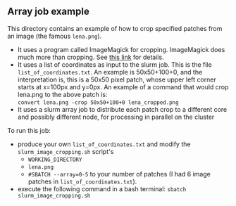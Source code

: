 ## Array job example

This directory contains an example of how to crop specified patches from an image (the famous `lena.png`). 

- It uses a program called ImageMagick for cropping. ImageMagick does much more than cropping. See [this link](https://www.imagemagick.org/) for details. 
- It uses a list of coordinates as input to the slurm job. This is the file `list_of_coordinates.txt`. An example is 50x50+100+0, and the interpretation is, this is a 50x50 pixel patch, whose upper left corner starts at x=100px and y=0px. An example of a command that would crop lena.png to the above patch is:  
```convert lena.png -crop 50x50+100+0 lena_cropped.png```
- It uses a slurm array job to distribute each patch crop to a different core and possibly different node, for processing in parallel on the cluster

To run this job:

- produce your own `list_of_coordinates.txt` and modify the `slurm_image_cropping.sh` script's 
    + `WORKING_DIRECTORY` 
    + `lena.png`  
    + `#SBATCH --array=0-5` to your number of patches (I had 6 image patches in `list_of_coordinates.txt`). 
- execute the following command in a bash terminal: 
```sbatch slurm_image_cropping.sh```

